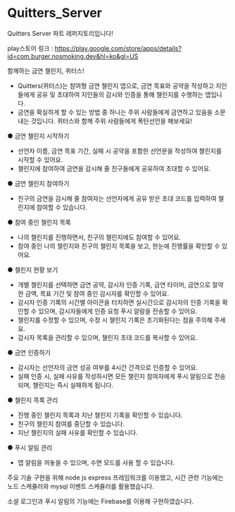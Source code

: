# Quitters_Server
Quitters Server 파트 레퍼지토리입니다!


play스토어 링크 : https://play.google.com/store/apps/details?id=com.burger.nosmoking.dev&hl=ko&gl=US


함께하는 금연 챌린지, 퀴터스!

- Quitters(퀴터스)는 참여형 금연 챌린지 앱으로,
금연 목표와 공약을 작성하고 지인들에게 공유 및 초대하여
지인들의 감시와 인증을 통해 챌린지를 수행하는 앱입니다.
- 금연을 확실하게 할 수 있는 방법 중 하나는 주위 사람들에게 금연하고 있음을 소문내는 것입니다. 퀴터스와 함께 주위 사람들에게 폭탄선언을 해보세요!

● 금연 챌린지 시작하기
- 선언자 이름, 금연 목표 기간, 실패 시 공약을 포함한 선언문을 작성하여 챌린지를 시작할 수 있어요.
- 챌린지에 참여하여 금연을 감시해 줄 친구들에게 공유하여 초대할 수 있어요.

● 금연 챌린지 참여하기
- 친구의 금연을 감시해 줄 참여자는 선언자에게 공유 받은 초대 코드를 입력하여 챌린지에 참여할 수 있습니다.

● 참여 중인 챌린지 목록
- 나의 챌린지를 진행하면서, 친구의 챌린지에도 참여할 수 있어요.
- 참여 중인 나의 챌린지와 친구의 챌린지 목록을 보고, 한눈에 진행률을 확인할 수 있어요.

● 챌린지 현황 보기
- 개별 챌린지를 선택하면 금연 공약, 감시자 인증 기록, 금연 타이머, 금연으로 절약한 금액, 목표 기간 및 참여 중인 감시자를 확인할 수 있어요.
- 감시자 인증 기록의 시간별 아이콘을 터치하면 실시간으로 감시자의 인증 기록을 확인할 수 있으며, 감시자들에게 인증 요청 푸시 알람을 전송할 수 있어요.
- 챌린지를 수정할 수 있으며, 수정 시 챌린지 기록은 초기화된다는 점을 주의해 주세요.
- 감시자 목록을 관리할 수 있으며, 챌린지 초대 코드를 복사할 수 있어요.

● 금연 인증하기
- 감시자는 선언자의 금연 성공 여부를 4시간 간격으로 인증할 수 있어요.
- 실패 인증 시, 실패 사유를 작성하시면 모든 챌린지 참여자에게 푸시 알림으로 전송되며, 챌린지는 즉시 실패하게 됩니다.

● 챌린지 목록 관리
- 진행 중인 챌린지 목록과 지난 챌린지 기록을 확인할 수 있습니다.
- 친구의 챌린지 참여를 중단할 수 있습니다.
- 지난 챌린지의 실패 사유를 확인할 수 있습니다.

● 푸시 알림 관리
- 앱 알림을 꺼놓을 수 있으며, 수면 모드를 사용 할 수 있습니다.




주요 기술 구현을 위해 node js express 프레임워크를 이용했고, 시간 관련 기능에는 노드 스케쥴러와 mysql 이벤트 스케쥴러를 활용했습니다.

소셜 로그인과 푸시 알림의 기능에는 Firebase를 이용해 구현하였습니다.
